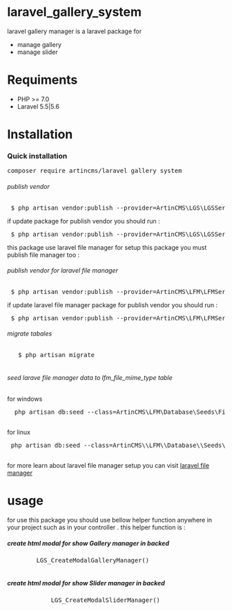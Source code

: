 # laravel_gallery_system
laravel gallery manager is a laravel package for 
<ul>
<li>manage gallery</li>
<li>manage slider</li>
</ul> 

# Requiments 
<ul>
<li>
PHP >= 7.0
</li>
<li>
Laravel 5.5|5.6
</li>
</ul>

# Installation
<h3>Quick installation</h3> 
<div class="highlight highlight-source-shell"><pre>composer require artincms/laravel_gallery_system</pre></div>
<h6>publish vendor</h6>
 <div class="highlight highlight-text-html-php"><pre>
 $ php artisan vendor:publish --provider=ArtinCMS\LGS\LGSServiceProvider
</pre> </div>

if update package for publish vendor you should run : 
 <div class="highlight highlight-text-html-php"><pre>
 $ php artisan vendor:publish --provider=ArtinCMS\LGS\LGSServiceProvider --force
</pre> </div>
this package use laravel file manager for setup this package you must publish file manager too :
<h6>publish vendor for laravel file manager</h6>
 <div class="highlight highlight-text-html-php"><pre>
 $ php artisan vendor:publish --provider=ArtinCMS\LFM\LFMServiceProvider
</pre> </div>
if update laravel file manager package for publish vendor you should run : 
 <div class="highlight highlight-text-html-php"><pre>
 $ php artisan vendor:publish --provider=ArtinCMS\LFM\LFMServiceProvider --force
</pre> </div>
 <h6>migrate tabales</h6>
  <div class="highlight highlight-text-html-php"><pre>
   $ php artisan migrate
   </pre> </div>
<h6>seed larave file manager data to lfm_file_mime_type table</h6>
for windows
 <div class="highlight highlight-text-html-php"><pre>
  php artisan db:seed --class=ArtinCMS\LFM\Database\Seeds\FilemanagerTableSeeder
  </pre> </div>
  for linux
  <div class="highlight highlight-text-html-php"><pre>
 php artisan db:seed --class=ArtinCMS\\LFM\\Database\\Seeds\\FilemanagerTableSeeder
  </pre> </div>
for more learn about laravel file manager setup you can visit <a href="https://github.com/artincms/laravel_file_manager">laravel file manager </a>
  
   <h1>usage</h1> 
    for use this package you should use bellow helper function anywhere in your project such as in your controller . 
    this helper function is :
   <h5>create html modal for show Gallery manager in backed</h5>
    <div class="highlight highlight-text-html-php"><pre>
        LGS_CreateModalGalleryManager()
      </pre> </div>
    <h5>create html modal for show Slider manager in backed</h5>
      <div class="highlight highlight-text-html-php"><pre>
            LGS_CreateModalSliderManager()
          </pre> 
      </div>